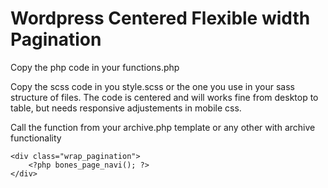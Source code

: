 Wordpress Centered Flexible width Pagination
====================


Copy the php code in your functions.php

Copy the scss code in you style.scss or the one you use in your sass structure of files.
The code is centered and will works fine from desktop to table, but needs responsive adjustements in mobile css.

Call the function from your archive.php template or any other with archive functionality

	<div class="wrap_pagination">
		<?php bones_page_navi(); ?>
	</div>



